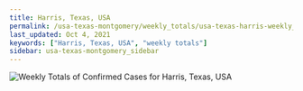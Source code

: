 ```yaml
---
title: Harris, Texas, USA
permalink: /usa-texas-montgomery/weekly_totals/usa-texas-harris-weekly_totals.html
last_updated: Oct 4, 2021
keywords: ["Harris, Texas, USA", "weekly totals"]
sidebar: usa-texas-montgomery_sidebar
---
```


![Weekly Totals of Confirmed Cases for Harris, Texas, USA](/covid_tracker/images/graphs/usa-texas-harris-weekly_totals_graph.png)
